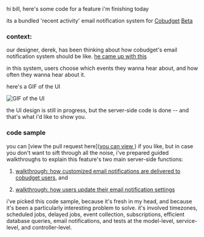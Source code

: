 hi bill, here's some code for a feature i'm finishing today

its a bundled 'recent activity' email notification system for [Cobudget](http://cobudget.co/) [Beta](http://beta.cobudget.co/)

### context:

our designer, derek, has been thinking about how cobudget's email notification system should be like. [he came up with this](https://docs.google.com/document/d/15N5UqHo649pqzBoNN5r1hTubbtTRlCLsfH_RyfHIDDs/edit?usp=sharing)

in this system, users choose which events they wanna hear about, and how often they wanna hear about it.

here's a GIF of the UI

![GIF of the UI](http://g.recordit.co/W0nB035S3Y.gif)

the UI design is still in progress, but the server-side code is done -- and that's what i'd like to show you.

### code sample

you can [view the pull request here]([you can view ](https://github.com/cobudget/cobudget-api/pull/129)
) if you like, but in case you don't want to sift through all the noise, i've prepared guided walkthroughs to explain this feature's two main server-side functions:

  1. [walkthrough: how customized email notifications are delivered to cobudget users](./cobudget-rake.md), and

  2. [walkthrough: how users update their email notification settings]('./subscription-trackers-controller.md')

i've picked this code sample, because it's fresh in my head, and because it's been a particularly interesting problem to solve. it's involved timezones, scheduled jobs, delayed jobs, event collection, subscriptions, efficient database queries, email notifications, and tests at the model-level, service-level, and controller-level.
